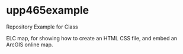 # upp465example
Repository Example for Class


ELC map, for showing how to create an HTML CSS file, and embed an ArcGIS online map. 
